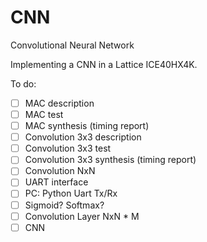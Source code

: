 
# CNN

Convolutional Neural Network

Implementing a CNN in a Lattice ICE40HX4K.

To do:

* [ ] MAC description
* [ ] MAC test
* [ ] MAC synthesis (timing report)
* [ ] Convolution 3x3 description
* [ ] Convolution 3x3 test
* [ ] Convolution 3x3 synthesis (timing report)
* [ ] Convolution NxN
* [ ] UART interface
* [ ] PC: Python Uart Tx/Rx
* [ ] Sigmoid? Softmax?
* [ ] Convolution Layer NxN * M
* [ ] CNN